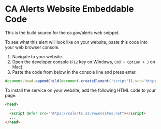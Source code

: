 # CA Alerts Website Embeddable Code

This is the build source for the ca.gov/alerts web snippet.

To see what this alert will look like on your website, paste this code into your web browser console.

1. Navigate to your website.
1. Open the developer console (`F12` key on Windows, `Cmd + Option + J` on Mac).
1. Paste the code from below in the console line and press enter.

```Javascript
document.head.appendChild(document.createElement('script')).src='https://calerts.azurewebsites.net';
```

To install the service on your website, add the following HTML code to your page.

```HTML
<head>
  ...
  <script defer src="https://calerts.azurewebsites.net"></script>
  ...
</head>
```